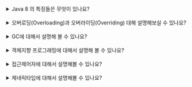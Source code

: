 <details>
  <summary>Java 8 의 특징들은 무엇이 있나요?</summary>
  </br>
  <pre>
자바 8은 프로그래밍 언어 자바에 많은 혁신을 가져왔습니다. 람다 표현식, 스트림 API, 옵셔널 클래스의 도입은 자바 개발자들이 보다 효율적이고 안정적인 코드를 작성할 수 있게 해주었습니다.

이러한 기능들은 자바의 사용성과 생산성을 크게 향상시켰으며, 함수형 프로그래밍의 도입으로 자바의 패러다임을 확장시켰습니다. 자바 8의 특징들은 현대 소프트웨어 개발에 있어서 중요한 역할을 하고 있습니다.

따라서 자바 개발자라면 자바 8의 주요 특징들을 잘 이해하고 활용할 수 있어야 합니다. 이를 통해 더 나은 소프트웨어 개발을 위한 기반을 마련할 수 있습니다.
  </pre>
  <p><b>람다 표현식(Lambda Expressions)</b><br/><br/>
  <code>(parameters) -> expression</code>
  <ul>
   <li>간결한 코드를 작성하게 해줍니다.</li>
   <li>익명 함수로서 함수형 프로그래밍 스타일을 도입합니다.</li>
  </ul>
  </p>
  <p><b>스트림 API(Stream API)</b><br/><br/>
  <code>List&lt;String&gt; filteredList = list.stream().filter(s -> s.startsWith("A")).collect(Collectors.toList());
  </code>
  <ul>
   <li>데이터 컬렉션을 처리하는데 있어 선언적이고 함수형 스타일을 사용하게 합니다.</li>
   <li>병렬 처리와 중간, 최종 연산을 지원합니다.</li>
  </ul>
  </p>
  <p><b>디폴트 메소드(Default Methods)</b><br/><br/>
  <code>
  interface MyInterface { <br/>
 &emsp;&emsp;&emsp;default void newMethod() {<br/>
&emsp;&emsp;&emsp;&emsp;&emsp;// default implementation <br/>
&emsp;&emsp;&emsp;}<br/>
  }
  </code>
  <ul>
   <li>인터페이스에 구현 코드를 포함할 수 있게 하여, 기존 코드를 깨뜨리지 않고 인터페이스를 확장할 수 있습니다.</li>
  </ul>
  </p>
  <p><b>옵셔널 클래스(Optional Class)</b><br/><br/>
  <code>
Optional&lt;String&gt; optional = Optional.ofNullable(value);
  </code>
  <ul>
   <li>NullPointerException을 피하기 위해 도입된 컨테이너 클래스입니다.</li>
  </ul>
  </p>
    <p><b>New Date and Time API</b><br/><br/>
  <code>
LocalDate date = LocalDate.now();
  </code>
  <ul>
   <li>java.time 패키지를 통해 더 나은 날짜와 시간 처리 기능을 제공합니다.</li>
  </ul>
  </p>
</details>

<br/>

<details>
  <summary>오버로딩(Overloading)과 오버라이딩(Overriding) 대해 설명해보실 수 있나요?</summary>
  </br>
  <pre>
<b>메소드 오버로딩(overloading)</b>이란 <br/>
같은 이름의 메소드를 중복하여 정의하는 것을 의미합니다.
자바에서는 원래 한 클래스 내에 같은 이름의 메소드를 둘 이상 가질 수 없습니다.
하지만 매개변수의 개수나 타입을 다르게 하면, 하나의 이름으로 메소드를 작성할 수 있습니다.

즉, 메소드 오버로딩은 서로 다른 시그니처를 갖는 여러 메소드를 같은 이름으로 정의하는 것이라고 할 수 있습니다.
이러한 메소드 오버로딩을 사용함으로써 메소드에 사용되는 이름을 절약할 수 있습니다.
또한, 메소드를 호출할 때 전달해야 할 매개변수의 타입이나 개수에 대해 크게 신경을 쓰지 않고 호출할 수 있게 됩니다.

메소드 오버로딩은 객체 지향 프로그래밍의 특징 중 하나인 다형성(polymorphism)을 구현하는 방법 중 하나입니다.

메소드 오버로딩의 대표적인 예로는 println() 메소드를 들 수 있습니다.
println() 메소드는 전달받는 매개변수의 타입에 따라 다음과 같이 다양한 원형 중에서 적절한 원형을 호출하게 됩니다.

<hr/>
<code>
1. println()
2. println(boolean x)
3. println(char x)
4. println(char[] x)
5. println(double x)
6. println(float x)
7. println(int x)
8. println(long x)
9. println(Object x)
10. println(String x)
</code>
<hr/>
<b>메소드 오버로딩의 조건</b><br/>
자바에서 메소드 오버로딩이 성립하기 위해서는 다음과 같은 조건을 만족해야 합니다.

1. 메소드의 이름이 같아야 합니다.
2. 메소드의 시그니처, 즉 매개변수의 개수 또는 타입이 달라야 합니다.

메소드 오버로딩은 반환 타입과는 관계가 없습니다.

만약 메소드의 시그니처는 같은데 반환 타입만이 다른 경우에는 오버로딩이 성립하지 않습니다.
</pre>
<br/>  
<br/>
<pre>
<b>메소드 오버라이딩(method overriding)</b>
앞서 배운 오버로딩(overloading)이란 서로 다른 시그니처를 갖는 여러 메소드를 하나의 이름으로 정의하는 것이었습니다.

오버라이딩(overriding)이란 상속 관계에 있는 부모 클래스에서 이미 정의된 메소드를 자식 클래스에서 같은 시그니쳐를 갖는 메소드로 다시 정의하는 것이라고 할 수 있습니다.

자바에서 자식 클래스는 부모 클래스의 private 멤버를 제외한 모든 메소드를 상속받습니다.

이렇게 상속받은 메소드는 그대로 사용해도 되고, 필요한 동작을 위해 재정의하여 사용할 수도 있습니다.

즉, 메소드 오버라이딩이란 상속받은 부모 클래스의 메소드를 재정의하여 사용하는 것을 의미합니다.

<br/>
<hr/>
<b>오버라이딩의 조건</b>
자바에서 메소드를 오버라이딩하기 위한 조건은 다음과 같습니다.


1. 오버라이딩이란 메소드의 동작만을 재정의하는 것이므로, 메소드의 선언부는 기존 메소드와 완전히 같아야 합니다.

    하지만 메소드의 반환 타입은 부모 클래스의 반환 타입으로 타입 변환할 수 있는 타입이라면 변경할 수 있습니다.

2. 부모 클래스의 메소드보다 접근 제어자를 더 좁은 범위로 변경할 수 없습니다

3. 부모 클래스의 메소드보다 더 큰 범위의 예외를 선언할 수 없습니다.
</pre>

<ol>
 <li>오버로딩(overloading)은 새로운 메소드를 정의하는 것</li>
 <li>오버라이딩(overriding)은 상속받은 기존의 메소드를 재정의하는 것</li>
</ol>
</details>

<br/>

<details>
  <summary>GC에 대해서 설명해 볼 수 있나요?</summary>
  </br>
<pre>
GC 는 JVM에서 메모리를 관리 해주는 모듈 입니다.
Heap 메모리를 재활용하기 위해서 더이상 참조 되지 않는 객체들을 메모리에서 제거하는 모듈 입니다. 개발자가 직접 메모리를 정리 하지 않아도 되어서 개발 속도가 향상 되는 장점이 있지만 Mark and  Sweep 이라는 과정에서 참조되지 않는 객체를 찾는 과정이 있는데 이 때 스레드가 중단 되어서 성능이 떨어지는 단점이 있습니다.
</pre>
</details>

<br/>

<details>
  <summary>객체지향 프로그래밍에 대해서 설명해 볼 수 있나요?</summary>
  </br>
<pre>
실제 세계의 사물들을 객체로 모델링하여 개발을 진행하는 프로그래밍 기법
가장 대표적인 언어로 Java가 있다.
캡슐화, 상속, 다형성 등과 같은 기법을 이용할 수 있다. 다형성은 동일한 키보드의 키가 다른 역할을 하는 것처럼 하나의 메소드나 클래스가 다양한 방법으로 동작하는 것을 의미한다.
절치지향 언어보다 실행속도가 느리다.
<br/>
4가지 특징

추상화 , 캡슐화 , 상속성 , 다형성

<br/><br/>

절차지향 프로그래밍

물이 위에서 아래로 흐르는 것처럼 순차적인 처리를 중요시하는 프로그래밍 기법이다.
가장 대표적인 언어로 C언어가 있다.
컴퓨터의 처리구조와 유사해 실행속도가 빠르다.
코드의 순서가 바뀌면 동일한 결과를 보장하기 어렵다.

</pre>
</details>

<br/>

<details>
  <summary>접근제어자에 대해서 설명해볼 수 있나요?</summary>
  </br>
  <table>
  <thead>
    <tr>
      <th>접근 제어자</th>
      <th>접근 가능 범위</th>
      <th>설명</th>
    </tr>
  </thead>
  <tbody>
    <tr>
      <td>public</td>
      <td>모든 클래스</td>
      <td>클래스, 메서드, 또는 필드가 모든 다른 클래스에서 접근 가능.</td>
    </tr>
    <tr>
      <td>protected</td>
      <td>동일 패키지 및 하위 클래스</td>
      <td>동일 패키지 내의 클래스와 이 클래스를 상속받은 하위 클래스에서 접근 가능.</td>
    </tr>
    <tr>
      <td>default</td>
      <td>동일 패키지</td>
      <td>접근 제어자를 명시하지 않으면 기본 접근 수준은 default (package-private)로 설정되며, 동일 패키지 내의 클래스에서만 접근 가능.</td>
    </tr>
    <tr>
      <td>private</td>
      <td>동일 클래스</td>
      <td>클래스 내부에서만 접근 가능.</td>
    </tr>
  </tbody>
</table>
<br/>
<pre>
공개범위는 public  >  protected  >  default(생략)  >  private 순
</pre>
</details>

<br/>

<details>
  <summary>제네릭타입에 대해서 설명해볼 수 있나요?</summary>
  </br>
<pre>
<b>제네릭 타입(Generic Types)</b>은 클래스나 메서드를 정의할 때, 사용할 데이터 타입을 미리 지정하는 것이 아니라, 인스턴스를 생성하거나 메서드를 호출할 때 구체적인 타입을 지정할 수 있도록 하는 기능입니다. 제네릭은 코드의 재사용성을 높이고, 컴파일 시 타입 안전성을 제공합니다.
<br/>
<b>제네릭 타입의 장점</b>
1.타입 안전성: 컴파일 시 타입 검사를 통해 런타임 오류를 줄일 수 있습니다.
2.재사용성: 하나의 클래스나 메서드가 다양한 타입을 지원할 수 있습니다.
3.가독성: 코드의 가독성과 유지보수성을 높입니다.
</pre>
<br/>
<table>
  <thead>
    <tr>
      <th>제네릭 타입</th>
      <th>설명</th>
      <th>예시</th>
    </tr>
  </thead>
  <tbody>
    <tr>
      <td>&lt;T&gt;</td>
      <td>일반적인 타입 파라미터</td>
      <td>public class Box&lt;T&gt; { private T item; }</td>
    </tr>
    <tr>
      <td>&lt;E&gt;</td>
      <td>컬렉션의 요소 타입</td>
      <td>public class List&lt;E&gt; { void add(E element); }</td>
    </tr>
    <tr>
      <td>&lt;K, V&gt;</td>
      <td>맵의 키와 값 타입</td>
      <td>public class Map&lt;K, V&gt; { V get(K key); }</td>
    </tr>
    <tr>
      <td>&lt;N&gt;</td>
      <td>숫자 타입</td>
      <td>public class Numeric&lt;N extends Number&gt; { N number; }</td>
    </tr>
    <tr>
      <td>&lt;T, U, V&gt;</td>
      <td>다중 타입 파라미터</td>
      <td>public class Triple&lt;T, U, V&gt; { T first; U second; V third; }</td>
    </tr>
  </tbody>
</table>
</details>